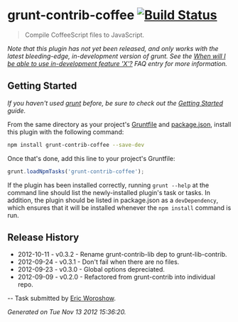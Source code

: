 # grunt-contrib-coffee [![Build Status](https://secure.travis-ci.org/gruntjs/grunt-contrib-coffee.png?branch=master)](http://travis-ci.org/gruntjs/grunt-contrib-coffee)

> Compile CoffeeScript files to JavaScript.

_Note that this plugin has not yet been released, and only works with the latest bleeding-edge, in-development version of grunt. See the [When will I be able to use in-development feature 'X'?](https://github.com/gruntjs/grunt/blob/devel/docs/faq.md#when-will-i-be-able-to-use-in-development-feature-x) FAQ entry for more information._

## Getting Started
_If you haven't used [grunt][] before, be sure to check out the [Getting Started][] guide._

From the same directory as your project's [Gruntfile][Getting Started] and [package.json][], install this plugin with the following command:

```bash
npm install grunt-contrib-coffee --save-dev
```

Once that's done, add this line to your project's Gruntfile:

```js
grunt.loadNpmTasks('grunt-contrib-coffee');
```

If the plugin has been installed correctly, running `grunt --help` at the command line should list the newly-installed plugin's task or tasks. In addition, the plugin should be listed in package.json as a `devDependency`, which ensures that it will be installed whenever the `npm install` command is run.

[grunt]: http://gruntjs.com/
[Getting Started]: https://github.com/gruntjs/grunt/blob/devel/docs/getting_started.md
[package.json]: https://npmjs.org/doc/json.html


## Release History

 * 2012-10-11 - v0.3.2 - Rename grunt-contrib-lib dep to grunt-lib-contrib.
 * 2012-09-24 - v0.3.1 - Don't fail when there are no files.
 * 2012-09-23 - v0.3.0 - Global options depreciated.
 * 2012-09-09 - v0.2.0 - Refactored from grunt-contrib into individual repo.

--
Task submitted by <a href="http://ericw.ca/">Eric Woroshow</a>.

*Generated on Tue Nov 13 2012 15:36:20.*
